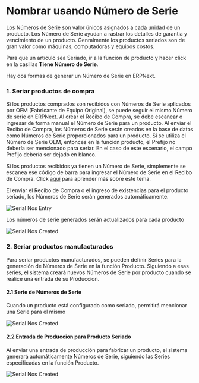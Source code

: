 <!-- add-breadcrumbs -->
# Nombrar usando Número de Serie

Los Números de Serie son valor únicos asignados a cada unidad de un producto. Los Número de Serie ayudan a rastrar los detalles de garantia y vencimiento de un producto. Genralmente los productos seriados son de gran valor como máquinas, computadoras y equipos costos.

Para que un artículo sea Seriado, ir a la función de producto y hacer click en la casillas **Tiene Número de Serie**.

Hay dos formas de generar un Número de Serie en ERPNext.

### 1. Seriar productos de compra

Si los productos comprados son recibidos con Números de Serie aplicados por OEM (Fabricante de Equipo Original), se puede seguir el mismo Número de serie en ERPNext. Al crear el Recibo de Compra, se debe escanear o ingresar de forma manual el Número de Serie para un producto. Al enviar el Recibo de Compra, los Números de Serie serán creados en la base de datos como Números de Serie proporcionados para un producto.  Si se utiliza el Número de Serie OEM, entonces en la función producto, el Prefijo no debería ser mencionado para seriar. En el caso de este escenario, el campo Prefijo debería ser dejado en blanco. 

Si los productos recibidos ya tienen un Número de Serie, simplemente se escanea ese código de barra para ingresar el Número de Serie en el Recibo de Compra. Click [aquí](https://frappe.io/blog/management/using-barcodes-to-ease-data-entry) para aprender más sobre este tema. 

El enviar el Recibo de Compra o el ingreso de existencias para el producto seriado, los Números de Serie serán generados automáticamente. 

<img alt="Serial Nos Entry" class="screenshot" src="{{docs_base_url}}/assets/img/articles/serial-naming-1.png">

Los números de serie generados serán actualizados para cada producto

<img alt="Serial Nos Created" class="screenshot" src="{{docs_base_url}}/assets/img/articles/serial-naming-2.png">

### 2. Seriar productos manufacturados

Para seriar productos manufacturados, se pueden definir Series para la generación de Números de Serie en la función Producto. Siguiendo a esas series, el sistema creará nuevos Números de Serie por producto cuando se realice una entrada de su Produccion. 

#### 2.1 Serie de Números de Serie

Cuando un producto está configurado como seriado, permitirá mencionar una Serie para el mismo

<img alt="Serial Nos Created" class="screenshot" src="{{docs_base_url}}/assets/img/articles/serial-naming-3.png">

#### 2.2 Entrada de Produccion para Producto Seriado

Al enviar una entrada de producción para fabricar un producto, el sistema generará automáticamente Números de Serie, siguiendo las Series especificadas en la función Producto. 

<img alt="Serial Nos Created" class="screenshot" src="{{docs_base_url}}/assets/img/articles/serial-naming-4.png">

<!-- markdown -->
